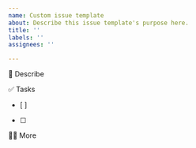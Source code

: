 ```yaml
---
name: Custom issue template
about: Describe this issue template's purpose here.
title: ''
labels: ''
assignees: ''

---
```


📄 Describe

✅ Tasks
- [ ]
- [ ] 

🙋🏻 More
